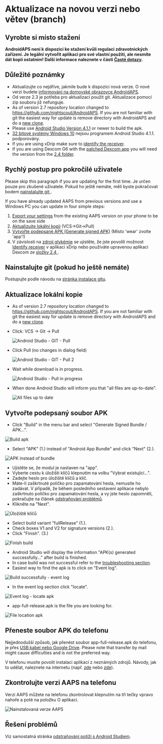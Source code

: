 # Aktualizace na novou verzi nebo větev (branch)

## Vyrobte si místo stažení

**AndroidAPS není k dispozici ke stažení kvůli regulaci zdravotnických zařízení. Je legální vytvořit aplikaci pro své vlastní použití, ale nesmíte dát kopii ostatním! Další informace naleznete v části [Časté dotazy](../Getting-Started/FAQ.md).**

## Důležité poznámky

* Aktualizujte co nejdříve, jakmile bude k dispozici nová verze. O nové verzi budete [informování na domovské obrazovce AndroidAPS](../Installing-AndroidAPS/Releasenotes#release-notes).
* Od verze 2.3 je potřeba pro aktualizaci použít git. Aktualizace pomocí zip souboru již nefunguje.
* As of version 2.7 repository location changed to <https://github.com/nightscout/AndroidAPS>. If you are not familiar with git the easiest way for update is remove directory with AndroidAPS and do a [new clone](../Installing-AndroidAPS/Building-APK.md).
* Please use [Android Studio Version 4.1.1](https://developer.android.com/studio/) or newer to build the apk.
* [32 bitové systémy Windows 10](../Installing-AndroidAPS/troubleshooting_androidstudio#unable-to-start-daemon-process) nejsou programem Android Studio 4.1.1. podporovány.
* If you are using xDrip make sure to [identify the receiver](../Configuration/xdrip#identify-receiver).
* If you are using Dexcom G6 with the [patched Dexcom app](../Hardware/DexcomG6#if-using-g6-with-patched-dexcom-app) you will need the version from the [2.4 folder](https://github.com/dexcomapp/dexcomapp/tree/master/2.4).

## Rychlý postup pro pokročilé uživatele

Please skip this paragraph if you are updating for the first time. Je určen pouze pro zkušené uživatele. Pokud ho ještě nemáte, měli byste pokračovat bodem [ nainstalujte git ](../Installing-AndroidAPS/git-install.rst).

If you have already updated AAPS from previous versions and use a Windows PC you can update in four simple steps:

1. [Export your settings](../Usage/ExportImportSettings#export-settings) from the existing AAPS version on your phone to be on the save side
2. [Aktualizujte lokální kopii](../Installing-AndroidAPS/Update-to-new-version#update-your-local-copy) (VCS->Git->Pull)
3. [Vytvořte podepsané APK (Generate signed APK)](../Installing-AndroidAPS/Update-to-new-version#generate-signed-apk) (Místo 'wear' zvolte 'app'!)
4. V závislosti na [zdroji glykémie](../Configuration/BG-Source.rst) se ujistěte, že jste povolili možnost [Identify receiver](../Configuration/xdrip#identify-receiver) v aplikaci xDrip nebo používáte upravenou aplikaci Dexcom ze [složky 2.4 ](https://github.com/dexcomapp/dexcomapp/tree/master/2.4).

## Nainstalujte git (pokud ho ještě nemáte)

Postupujte podle návodu na [stránka instalace gitu](../Installing-AndroidAPS/git-install.rst).

## Aktualizace lokální kopie

* As of version 2.7 repository location changed to <https://github.com/nightscout/AndroidAPS>. If you are not familiar with git the easiest way for update is remove directory with AndroidAPS and do a [new clone](../Installing-AndroidAPS/Building-APK.md).
* Click: VCS -> Git -> Pull
    
    ![Android Studio - GIT - Pull](../images/AndroidStudio361_Update01.png)

* Click Pull (no changes in dialog field)
    
    ![Android Studio - GIT - Pull 2](../images/AndroidStudio361_Update02a.png)

* Wait while download is in progress.
    
    ![Android Studio - Pull in progress](../images/AndroidStudio361_Update03.png)

* When done Android Studio will inform you that "all files are up-to-date".
    
    ![All files up to date](../images/AndroidStudio361_Update04.png)

## Vytvořte podepsaný soubor APK

<!--- Text is maintained in page building-apk.md --->

* Click "Build" in the menu bar and select "Generate Signed Bundle / APK...".

![Build apk](../images/AndroidStudio361_27.png)

* Select "APK" (1.) instead of "Android App Bundle" and click "Next" (2.).

![APK instead of bundle](../images/AndroidStudio361_28.png)

* Ujistěte se, že modul je nastaven na "app".
* Vyberte cestu k úložišti klíčů klepnutím na volbu "Vybrat existující...".
* Zadejte heslo pro úložiště klíčů a klíč.
* Máte-li zaškrtnuté políčko pro zapamatování hesla, nemusíte ho zadávat. V případě, že během posledního sestavení aplikace nebylo zaškrtnuto políčko pro zapamatování hesla, a vy jste heslo zapomněli, pokračujte na článek [odstraňování problémů](../Installing-AndroidAPS/troubleshooting_androidstudio#lost-keystore).
* Klikněte na "Next".

![Úložiště klíčů](../images/AndroidStudio361_Update05.png)

* Select build variant "fullRelease" (1.). 
* Check boxes V1 and V2 for signature versions (2.).
* Click "Finish". (3.)

![Finish build](../images/AndroidStudio361_32.png)

* Android Studio will display the information "APK(s) generated successfully..." after build is finished.
* In case build was not successful refer to the [troubleshooting section](../Installing-AndroidAPS/troubleshooting_androidstudio.rst).
* Easiest way to find the apk is to click on "Event log".

![Build successfully - event log](../images/AndroidStudio361_33.png)

* In the event log section click "locate".

![Event log - locate apk](../images/AndroidStudio361_34.png)

* app-full-release.apk is the file you are looking for.

![File location apk](../images/AndroidStudio361_35.png)

## Přeneste soubor APK do telefonu

Nejjednodušší způsob, jak přenést soubor app-full-release.apk do telefonu, je přes [USB kabel nebo Google Drive](https://support.google.com/android/answer/9064445?hl=en). Please note that transfer by mail might cause difficulties and is not the preferred way.

V telefonu musíte povolit instalaci aplikací z neznámých zdrojů. Návody, jak to udělat, naleznete na internetu (např. [zde](https://www.expressvpn.com/de/support/vpn-setup/enable-apk-installs-android/) nebo [zde](https://www.androidcentral.com/unknown-sources)).

## Zkontrolujte verzi AAPS na telefonu

Verzi AAPS můžete na telefonu zkontrolovat klepnutím na tři tečky vpravo nahoře a poté na položku O aplikaci.

![Nainstalovaná verze AAPS](../images/Update_VersionCheck.png)

## Řešení problémů

Viz samostatná stránka [odstraňování potíží s Android Studiem](../Installing-AndroidAPS/troubleshooting_androidstudio.rst).
